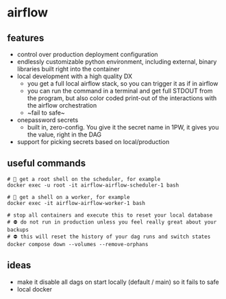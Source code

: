 # airflow

## features
* control over production deployment configuration
* endlessly customizable python environment, including external, binary libraries built right into the container
* local development with a high quality DX
  * you get a full local airflow stack, so you can trigger it as if in airflow
  * you can run the command in a terminal and get full STDOUT from the program, but also color coded print-out of the interactions with the airflow orchestration
  * ~fail to safe~
* onepassword secrets
  * built in, zero-config. You give it the secret name in 1PW, it gives you the value, right in the DAG
* support for picking secrets based on local/production

## useful commands
```
# 🐚 get a root shell on the scheduler, for example
docker exec -u root -it airflow-airflow-scheduler-1 bash
```

```
# 🐚 get a shell on a worker, for example
docker exec -it airflow-airflow-worker-1 bash
```

```
# stop all containers and execute this to reset your local database
# ⛔️ do not run in production unless you feel really great about your backups
# ⛔️ this will reset the history of your dag runs and switch states
docker compose down --volumes --remove-orphans
```

## ideas
* make it disable all dags on start locally (default / main) so it fails to safe
* local docker

